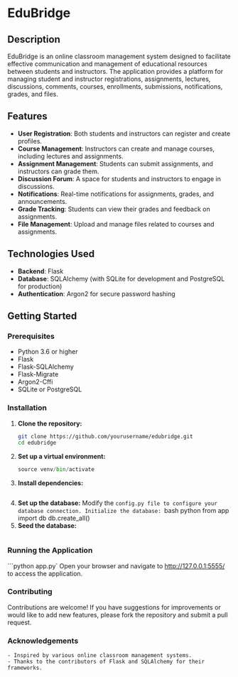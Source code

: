 # EduBridge

## Description
EduBridge is an online classroom management system designed to facilitate effective communication and management of educational resources between students and instructors. The application provides a platform for managing student and instructor registrations, assignments, lectures, discussions, comments, courses, enrollments, submissions, notifications, grades, and files.

## Features
- **User Registration**: Both students and instructors can register and create profiles.
- **Course Management**: Instructors can create and manage courses, including lectures and assignments.
- **Assignment Management**: Students can submit assignments, and instructors can grade them.
- **Discussion Forum**: A space for students and instructors to engage in discussions.
- **Notifications**: Real-time notifications for assignments, grades, and announcements.
- **Grade Tracking**: Students can view their grades and feedback on assignments.
- **File Management**: Upload and manage files related to courses and assignments.

## Technologies Used
- **Backend**: Flask
- **Database**: SQLAlchemy (with SQLite for development and PostgreSQL for production)
- **Authentication**: Argon2 for secure password hashing

## Getting Started

### Prerequisites
- Python 3.6 or higher
- Flask
- Flask-SQLAlchemy
- Flask-Migrate
- Argon2-Cffi
- SQLite or PostgreSQL

### Installation
1. **Clone the repository:**
   ```bash
   git clone https://github.com/yourusername/edubridge.git
   cd edubridge

2. **Set up a virtual environment:**
    ```python -m venv venv
    source venv/bin/activate 

3. **Install dependencies:**
    ```pip install -r requirements.txt

4. **Set up the database:**
    Modify the ```config.py file to configure your database connection.
    Initialize the database:
        ```bash
        python
        from app import db
        db.create_all()
5. **Seed the database:**
    ```python seed.py

### Running the Application
```python app.py`
Open your browser and navigate to http://127.0.0.1:5555/ to access the application.

### Contributing
Contributions are welcome! If you have suggestions for improvements or would like to add new features, please fork the repository and submit a pull request.

### Acknowledgements
    - Inspired by various online classroom management systems.
    - Thanks to the contributors of Flask and SQLAlchemy for their frameworks.




